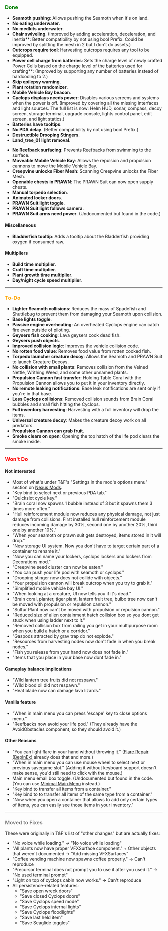 ### <span style="color: green;">Done</span>
- **Seamoth pushing**: Allows pushing the Seamoth when it's on land.
- **No eating underwater**.
- **No medkits underwater**.
- **Chair swiveling**. (Improved by adding acceleration, deceleration, and inertia**: Better compatibility by not using bool Prefix. Could be improved by splitting the mesh in 2 but I don't do assets.)
- **Outcrops require tool**: Harvesting outcrops requires any tool to be equipped.
- **Power cell charge from batteries**: Sets the charge level of newly crafted Power Cells based on the charge level of the batteries used for crafting**: (Improved by supporting any number of batteries instead of hardcoding to 2.)
- **Skip epilepsy warning**.
- **Plant rotation randomizer**.
- **Mobile Vehicle Bay beacon**.
- **Cyclops displays needs power**: Disables various screens and systems when the power is off. (Improved by covering all the missing interfaces and light sources. The full list is now: Helm HUD, sonar, compass, decoy screen, storage terminal, upgrade console, lights control panel, edit screen, and light statics.)
- **Batteries have tooltips**.
- **No PDA delay**. (Better compatibility by not using bool Prefix.)
- **Destructible Drooping Stingers**.
- **Land_tree_01 light removal**.
<!--
**Transfer all items**: Hold a key to transfer all items between containers at once.
- **Transfer all similar items**: Hold a key to transfer all items of the same type between containers at once.
- **Dim unallowed items**.
-->
- **No Reefback surfacing**: Prevents Reefbacks from swimming to the surface.
- **Moveable Mobile Vehicle Bay**: Allows the repulsion and propulsion cannons to move the Mobile Vehicle Bay.
- **Creepvine unlocks Fiber Mesh**: Scanning Creepvine unlocks the Fiber Mesh.
- **Openable chests in PRAWN**: The PRAWN Suit can now open supply chests.
- **Manual torpedo selection**.
- **Animated locker doors**.
- **PRAWN Suit light toggle**.
- **PRAWN Suit light follows camera**.
- **PRAWN Suit arms need power**. (Undocumented but found in the code.)
#### Miscellaneous
- **Bladderfish tooltip**: Adds a tooltip about the Bladderfish providing oxygen if consumed raw.
#### Multipliers
- **Build time multiplier**.
- **Craft time multiplier**.
- **Plant growth time multiplier**.
- **Day/night cycle speed multiplier**.

---

### <span style="color: orange;">To-Do</span>
- **Lighter Seamoth collisions**: Reduces the mass of Spadefish and Shuttlebug to prevent them from damaging your Seamoth upon collision.
- **Base lights toggle**.
- **Passive engine overheating**: An overheated Cyclops engine can catch fire even outside of piloting.
- **Geysers fish cooking**: Lava geysers cook dead fish.
- **Geysers push objects**.
- **Improved collision logic**: Improves the vehicle collision code.
- **No rotten food value**: Removes food value from rotten cooked fish.
- **Torpedo launcher creature decoy**: Allows the Seamoth and PRAWN Suit to launch Creature Decoys.
- **No collision with small plants**: Removes collision from the Veined Nettle, Writhing Weed, and some other unnamed plants.
- **Propulsion Cannon fast transfer**: Holding Table Coral with the Propulsion Cannon allows you to put it in your inventory directly.
- **No remote leaking notifications**: Base leak notifications are sent only if you're in that base.
- **Less Cyclops collisions**: Removed collision sounds from Brain Coral bubbles and small fish hitting the Cyclops.
- **Full inventory harvesting**: Harvesting with a full inventory will drop the items.
- **Universal creature decoy**: Makes the creature decoy work on all predators.
- **Propulsion Cannon can grab fruit**.
- **Smoke clears on open**: Opening the top hatch of the life pod clears the smoke inside.

---

### <span style="color: red;">Won't Do</span>
#### Not interested
- Most of what's under T&F's "Settings in the mod's options menu" section on [Nexus Mods](https://www.nexusmods.com/subnautica/mods/722).
- "Key bind to select next or previous PDA tab."
- "Quickslot cycle key."
- "Brain coral now spawns 1 bubble instead of 3 but it spawns them 3 times more often."
- "Hull reinforcement module now reduces any physical damage, not just damage from collisions. First installed hull reinforcement module reduces incoming damage by 30%, second one by another 20%, third one by another 10%."
- "When your seamoth or prawn suit gets destroyed, items stored in it will drop."
- "New storage UI system. Now you don't have to target certain part of a container to rename it."
- "Now you can name your lockers, cyclops lockers and lockers from Decorations mod."
- "Creepvine seed cluster can now be eaten."
- "You can push your life pod with seamoth or cyclops."
- "Drooping stinger now does not collide with objects."
- "Your propulsion cannon will break outcrop when you try to grab it."
- "Simplified mobile vehicle bay UI."
- "When looking at a creature, UI now tells you if it's dead."
- "Brain coral, planter, tiger plant, lantern fruit tree, bulbo tree now can't be moved with propulsion or repulsion cannon."
- "Sulfur Plant now can't be moved with propulsion or repulsion cannon."
- "Reduced size of alien containment hatch collision box so you dont get stuck when using ladder next to it."
- "Removed collision box from railing you get in your multipurpose room when you build a hatch or a corridor."
- "Gaspods attracted by grav trap do not explode."
- "Resources from harvesting nodes now don't fade in when you break nodes."
- "Fish you release from your hand now does not fade in."
- "Items that you place in your base now dont fade in."
#### Gameplay balance implications
- "Wild lantern tree fruits did not respawn."
- "Wild blood oil did not respawn."
- "Heat blade now can damage lava lizards."
#### Vanilla feature
- "When in main menu you can press 'escape' key to close options menu."
- "Reefbacks now avoid your life pod." (They already have the AvoidObstacles component, so they should avoid it.)
#### Other Reasons
- "You can light flare in your hand without throwing it." ([Flare Repair (BepInEx)](https://www.nexusmods.com/subnautica/mods/452) already does that and more.)
- "When in main menu you can use mouse wheel to select next or previous savegame slot." (Adding it without keyboard support doesn't make sense, you'd still need to click with the mouse.)
- Main menu email box toggle. (Undocumented but found in the code. (You can use [Minimal Main Menu](https://www.nexusmods.com/subnautica/mods/2319) instead.)
- "Key bind to transfer all items from a container." <!-- ([Container Utilities](https://www.nexusmods.com/subnautica/mods/x) already does that and more.) -->
- "Key bind to to transfer all items of the same type from a container." <!-- ([Container Utilities](https://www.nexusmods.com/subnautica/mods/x) already does that and more.) -->
- "Now when you open a container that allows to add only certain types of items, you can easily see those items in your inventory." <!-- ([Container Utilities](https://www.nexusmods.com/subnautica/mods/x) already does that and more.) -->

---

### <span style="color: grey;">Moved to Fixes</span>
These were originally in T&F's list of "other changes" but are actually fixes:
- "No voice while loading." -> "No voice while loading"
- "All plants now have proper VFXSurface component." + Other objects that weren't documented -> "Add missing VFXSurfaces"
- "Coffee vending machine now spawns coffee properly." -> Can't reproduce
- "Precursor terminal does not prompt you to use it after you used it." -> "No used terminal prompt"
- "Light on top of cyclops cabin now works." -> Can't reproduce
- All persistence-related features:
  - "Save open wreck doors"
  - "Save closed Cyclops doors"
  - "Save Cyclops speed mode"
  - "Save Cyclops internal lights"
  - "Save Cyclops floodlights"
  - "Save last held item"
  - "Save Seaglide toggles"